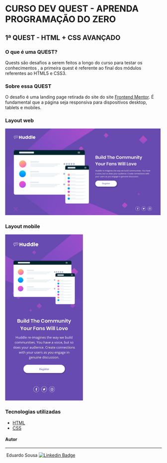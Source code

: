 # CURSO DEV QUEST - APRENDA PROGRAMAÇÃO DO ZERO
## 1ª QUEST - HTML + CSS AVANÇADO


### O que é uma QUEST?
Quests são desafios a serem feitos a longo do curso para testar os conhecimentos , a primeira quest é referente ao final dos módulos referentes ao HTML5 e CSS3.

### Sobre essa QUEST
O desafio é uma landing page retirada do site do site [Frontend Mentor](https://www.frontendmentor.io/challenges/huddle-landing-page-with-a-single-introductory-section-B_2Wvxgi0). É fundamental que a página seja responsiva para dispositivos desktop, tablets e mobiles.

### Layout web
<img width='500' src="src/designer/desktop-design.jpg" />

### Layout mobile
<img width='250' src="src/designer/mobile-design.jpg" />

### Tecnologias utilizadas
* [HTML](https://developer.mozilla.org/pt-BR/docs/Web/HTML)
* [CSS](https://developer.mozilla.org/pt-BR/docs/Web/CSS)

#### Autor
---
<a href="https://instagram.ffor14-1.fna.fbcdn.net/v/t51.2885-19/377350861_1382787142661230_4108482419634871908_n.jpg?stp=dst-jpg_s320x320&_nc_ht=instagram.ffor14-1.fna.fbcdn.net&_nc_cat=110&_nc_ohc=BKgPCXmfNvQAX8J4K3d&edm=AOQ1c0wBAAAA&ccb=7-5&oh=00_AfBRFWrtdP0srROF_SweYJhLzXMGx9HU-WMN6C9EIDD03w&oe=652A1909&_nc_sid=8b3546"> <img style="border-radius: 50%;" src="https://avatars3.githubusercontent.com/u/380327?s=460&u=61b426b901b8fe02e12019b1fdb67bf0072d4f00&v=4" width="100px;" alt=""/></a>
Eduardo Sousa
[![Linkedin Badge](https://img.shields.io/badge/-Eduardo-blue?style=flat-square&logo=Linkedin&logoColor=white&link=https://www.linkedin.com/in/eduardosousadev/)](https://www.linkedin.com/in/eduardosousadev/)


